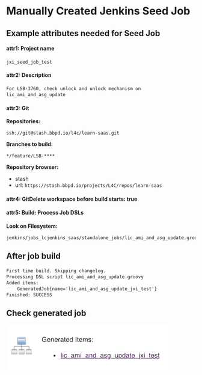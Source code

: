 # Manually Created Jenkins Seed Job

## Example attributes needed for Seed Job

####  attr1: Project name	

```
jxi_seed_job_test
```
#### attr2: Description

```
For LSB-3760, check unlock and unlock mechanism on lic_ami_and_asg_update
```	

#### attr3: Git

**Repositories:**

```
ssh://git@stash.bbpd.io/l4c/learn-saas.git
```

**Branches to build:**

```
*/feature/LSB-****
```

**Repository browser:**	

* stash
* url: `https://stash.bbpd.io/projects/L4C/repos/learn-saas`


#### attr4: GitDelete workspace before build starts: true

#### attr5: Build: Process Job DSLs

**Look on Filesystem:**

```
jenkins/jobs_lcjenkins_saas/standalone_jobs/lic_ami_and_asg_update.groovy
```



## After job build

```
First time build. Skipping changelog.
Processing DSL script lic_ami_and_asg_update.groovy
Added items:
    GeneratedJob{name='lic_ami_and_asg_update_jxi_test'}
Finished: SUCCESS
```


## Check generated job


![Alt Image Text](images/13_1.png "body image")

